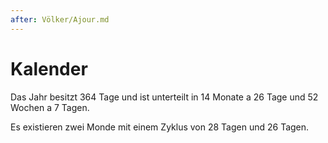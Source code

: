 ```yaml
---
after: Völker/Ajour.md
---
```


# Kalender

Das Jahr besitzt 364 Tage und ist unterteilt in 14 Monate a 26 Tage und 52
Wochen a 7 Tagen.

Es existieren zwei Monde mit einem Zyklus von 28 Tagen und 26 Tagen.